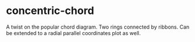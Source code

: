 # concentric-chord
A twist on the popular chord diagram. Two rings connected by ribbons. Can be extended to a radial parallel coordinates plot as well.
